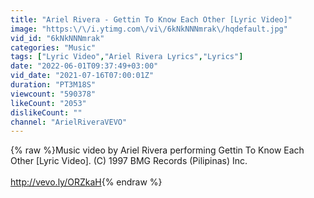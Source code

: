 ```yaml
---
title: "Ariel Rivera - Gettin To Know Each Other [Lyric Video]"
image: "https:\/\/i.ytimg.com\/vi\/6kNkNNNmrak\/hqdefault.jpg"
vid_id: "6kNkNNNmrak"
categories: "Music"
tags: ["Lyric Video","Ariel Rivera Lyrics","Lyrics"]
date: "2022-06-01T09:37:49+03:00"
vid_date: "2021-07-16T07:00:01Z"
duration: "PT3M18S"
viewcount: "590378"
likeCount: "2053"
dislikeCount: ""
channel: "ArielRiveraVEVO"
---
```

{% raw %}Music video by Ariel Rivera performing Gettin To Know Each Other [Lyric Video]. (C) 1997 BMG Records (Pilipinas) Inc.<br /><br /><a rel="nofollow" target="blank" href="http://vevo.ly/ORZkaH">http://vevo.ly/ORZkaH</a>{% endraw %}
